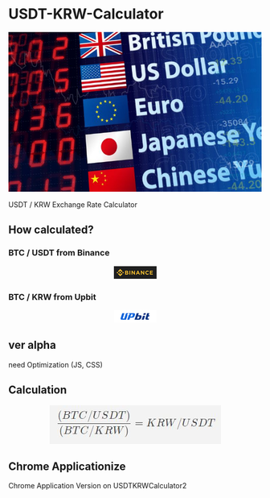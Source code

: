 # USDT-KRW-Calculator

<p align="center"><img src="/img/foreignExchange.jpg"></p>

USDT / KRW Exchange Rate Calculator

## How calculated?

### BTC / USDT from Binance

<p align="center"><img src="/img/binance.jpg"></p>

### BTC / KRW from Upbit

<p align="center"><img src="/img/upbit.jpg"></p>

## ver alpha

need Optimization (JS, CSS)

## Calculation

<p align="center"><img src="/img/math.jpg"></p>

## Chrome Applicationize

Chrome Application Version on USDTKRWCalculator2
